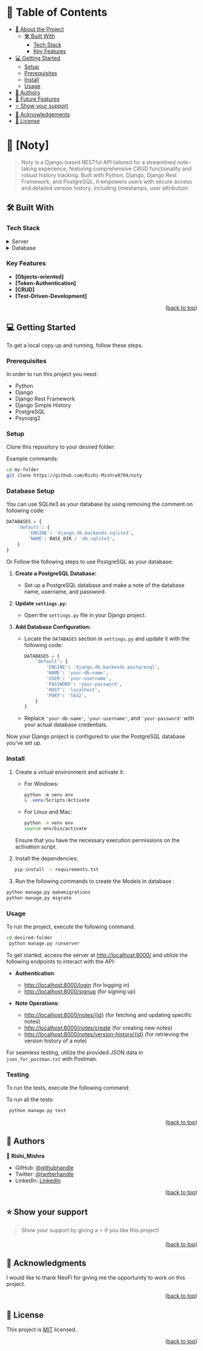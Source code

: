 # 📗 Table of Contents

- [📖 About the Project](#about-project)
  - [🛠 Built With](#built-with)
    - [Tech Stack](#tech-stack)
    - [Key Features](#key-features)
- [💻 Getting Started](#getting-started)
  - [Setup](#setup)
  - [Prerequisites](#prerequisites)
  - [Install](#install)
  - [Usage](#usage)
- [👥 Authors](#authors)
- [🔭 Future Features](#future-features)
- [⭐️ Show your support](#support)
- [🙏 Acknowledgements](#acknowledgements)
- [📝 License](#license)

<!-- PROJECT DESCRIPTION -->

# 📖 [Noty] <a name="about-project"></a>

> Noty is a Django-based RESTful API tailored for a streamlined note-taking experience, featuring comprehensive CRUD functionality and robust history tracking. Built with Python, Django, Django Rest Framework, and PostgreSQL, it empowers users with secure access and detailed version history, including timestamps, user attribution


## 🛠 Built With <a name="built-with"></a>

### Tech Stack <a name="tech-stack"></a>

<details>
  <summary>Server</summary>
  <ul>
    <li><a href="#">Python</a></li>
    <li><a href="#">Django</a></li>
    <li><a href="#">Django Rest Framework</a></li>
  </ul>
</details>

<details>
  <summary>Database</summary>
  <ul>
    <li><a href="#">PostgreSQL</a></li>
    <li><a href="#">Psycopg2</a></li>
  </ul>
</details>


<!-- Features -->

### Key Features <a name="key-features"></a>

- **[Objects-oriented]**
- **[Token-Authentication]**
- **[CRUD]**
- **[Test-Driven-Development]**

<p align="right">(<a href="#readme-top">back to top</a>)</p>

<!-- GETTING STARTED -->

## 💻 Getting Started <a name="getting-started"></a>

To get a local copy up and running, follow these steps.

### Prerequisites

In order to run this project you need:

<ul>
    <li>Python</li>
    <li>Django</li>
    <li>Django Rest Framework</li>
    <li>Django Simple History</li>
    <li>PostgreSQL</li>
    <li>Psycopg2</li>
</ul>

### Setup

Clone this repository to your desired folder:

Example commands:
```bash
cd my-folder
git clone https://github.com/Rishi-Mishra0704/noty
```
### Database Setup

You can use SQLite3 as your database by using removing the comment on following code:

```python
DATABASES = {
    'default': {
        'ENGINE': 'django.db.backends.sqlite3',
        'NAME': BASE_DIR / 'db.sqlite3',
    }
}
```

Or Follow the following steps to use PostgreSQL as your database:

1. **Create a PostgreSQL Database:**
   - Set up a PostgreSQL database and make a note of the database name, username, and password.

2. **Update `settings.py`:**
   - Open the `settings.py` file in your Django project.

3. **Add Database Configuration:**
   - Locate the `DATABASES` section in `settings.py` and update it with the following code:

     ```python
     DATABASES = {
         'default': {
             'ENGINE': 'django.db.backends.postgresql',
             'NAME': 'your-db-name',
             'USER': 'your-username',
             'PASSWORD': 'your-password',
             'HOST': 'localhost',
             'PORT': '5432',
         }
     }
     ```

   - Replace `'your-db-name'`, `'your-username'`, and `'your-password'` with your actual database credentials.


Now your Django project is configured to use the PostgreSQL database you've set up.


### Install

1. Create a virtual environment and activate it:
   - For Windows:
     ```powershell
     python -m venv env
     & .venv/Scripts/Activate
     ```

   - For Linux and Mac:
     ```bash
     python -m venv env
     source env/bin/activate
     ```

   Ensure that you have the necessary execution permissions on the activation script.

2. Install the dependencies:
```bash
   pip install -r requirements.txt
 ```
 
3. Run the following commands to create the Models in database :
```bash
python manage.py makemigrations
python manage.py migrate
```
### Usage

To run the project, execute the following command:

```bash
cd desired-folder
 python manage.py runserver
 ```
 To get started, access the server at [http://localhost:8000/](http://localhost:8000/) and utilize the following endpoints to interact with the API:

- **Authentication**:
  - [http://localhost:8000/login](http://localhost:8000/login) (for logging in)
  - [http://localhost:8000/signup](http://localhost:8000/signup) (for signing up)

- **Note Operations**:
  - [http://localhost:8000/notes/{id}](http://localhost:8000/notes/{id}) (for fetching and updating specific notes)
  - [http://localhost:8000/notes/create](http://localhost:8000/notes/create) (for creating new notes)
  - [http://localhost:8000/notes/version-history/{id}](http://localhost:8000/notes/version-history/{id}) (for retrieving the version history of a note)

For seamless testing, utilize the provided JSON data in `json_for_postman.txt` with Postman.

### Testing
To run the tests, execute the following command:

To run all the tests:
```bash
 python manage.py test
 ```



<p align="right">(<a href="#readme-top">back to top</a>)</p>

<!-- AUTHORS -->

## 👥 Authors <a name="authors"></a>

👤 **Rishi_Mishra**

- GitHub: [@githubhandle](https://github.com/Rishi-Mishra0704)
- Twitter: [@twitterhandle](https://twitter.com/RishiMi31357764)
- LinkedIn: [LinkedIn](https://www.linkedin.com/in/rrmishra/)

<p align="right">(<a href="#readme-top">back to top</a>)</p>

<!-- SUPPORT -->

## ⭐️ Show your support <a name="support"></a>

> Show your support by giving a ⭐️ if you like this project!

<p align="right">(<a href="#readme-top">back to top</a>)</p>

<!-- ACKNOWLEDGEMENTS -->

## 🙏 Acknowledgments <a name="acknowledgements"></a>

I would like to thank NeoFi for giving me the opportunity to work on this project.

<p align="right">(<a href="#readme-top">back to top</a>)</p>

<!-- LICENSE -->

## 📝 License <a name="license"></a>

This project is [MIT](./LICENSE) licensed.

<p align="right">(<a href="#readme-top">back to top</a>)</p>
